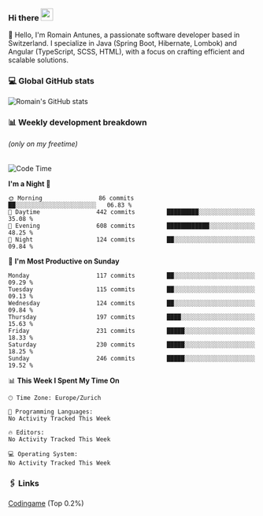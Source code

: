### Hi there <img src="https://media.giphy.com/media/hvRJCLFzcasrR4ia7z/giphy.gif" width="25px" height="25px">

👋 Hello, I'm Romain Antunes, a passionate software developer based in Switzerland. I specialize in Java (Spring Boot, Hibernate, Lombok) and Angular (TypeScript, SCSS, HTML), with a focus on crafting efficient and scalable solutions.

### 💻 Global GitHub stats
![Romain's GitHub stats](https://github-readme-streak-stats.herokuapp.com/?user=romainantunes&theme=dark)


### 📊 Weekly development breakdown 
###### *(only on my freetime)*

<!--START_SECTION:wakastats-->
![Code Time](http://img.shields.io/badge/Code%20Time-1%2C757%20hrs%206%20mins-blue)

**I'm a Night 🦉** 

```text
🌞 Morning                86 commits          ██░░░░░░░░░░░░░░░░░░░░░░░   06.83 % 
🌆 Daytime                442 commits         █████████░░░░░░░░░░░░░░░░   35.08 % 
🌃 Evening                608 commits         ████████████░░░░░░░░░░░░░   48.25 % 
🌙 Night                  124 commits         ██░░░░░░░░░░░░░░░░░░░░░░░   09.84 % 
```
📅 **I'm Most Productive on Sunday** 

```text
Monday                   117 commits         ██░░░░░░░░░░░░░░░░░░░░░░░   09.29 % 
Tuesday                  115 commits         ██░░░░░░░░░░░░░░░░░░░░░░░   09.13 % 
Wednesday                124 commits         ██░░░░░░░░░░░░░░░░░░░░░░░   09.84 % 
Thursday                 197 commits         ████░░░░░░░░░░░░░░░░░░░░░   15.63 % 
Friday                   231 commits         █████░░░░░░░░░░░░░░░░░░░░   18.33 % 
Saturday                 230 commits         █████░░░░░░░░░░░░░░░░░░░░   18.25 % 
Sunday                   246 commits         █████░░░░░░░░░░░░░░░░░░░░   19.52 % 
```


📊 **This Week I Spent My Time On** 

```text
🕑︎ Time Zone: Europe/Zurich

💬 Programming Languages: 
No Activity Tracked This Week

🔥 Editors: 
No Activity Tracked This Week

💻 Operating System: 
No Activity Tracked This Week
```


<!--END_SECTION:wakastats-->

### 🖇 Links

[Codingame](https://www.codingame.com/profile/defc3ee5279aecc1bb6114e1f994ea9b3325423) (Top 0.2%)
